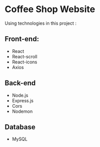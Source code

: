 # Coffee Shop Website
Using technologies in this project :
## Front-end:
* React
* React-scroll
* React-icons
* Axios
## Back-end
* Node.js
* Express.js
* Cors
* Nodemon
## Database
* MySQL
